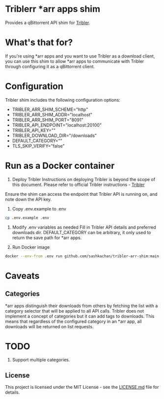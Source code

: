 # Triblerr \*arr apps shim

Provides a qBittorrent API shim for [Tribler](https://github.com/tribler/tribler).

# What's that for?

If you're using *arr apps and you want to use Tribler as a download client, you can use this shim to allow *arr apps to communicate with Tribler through configuring it as a qBittorrent client.

# Configuration

Tribler shim includes the following configuration options:

- TRIBLER_ARR_SHIM_SCHEME="http"
- TRIBLER_ARR_SHIM_ADDR="localhost"
- TRIBLER_ARR_SHIM_PORT="8091"
- TRIBLER_API_ENDPOINT="localhost:20100"
- TRIBLER_API_KEY=""
- TRIBLER_DOWNLOAD_DIR="/downloads"
- DEFAULT_CATEGORY=""
- TLS_SKIP_VERIFY="false"

# Run as a Docker container

1. Deploy Tribler
Instructions on deploying Tribler is beyond the scope of this document.
Please refer to official Tribler instructions - [Tribler](https://github.com/tribler/tribler)

Ensure the shim can access the endpoint that Tribler API is running on, and note down the API key.

1. Copy .env.example to .env

```bash
cp .env.example .env

```

1. Modify .env variables as needed
Fill in Tribler API details and preferred downloads dir.
DEFAULT_CATEGORY can be arbitrary, it only used to return the save path for *arr apps.


1. Run Docker image
```bash
docker --env-from .env run github.com/sashkachan/tribler-arr-shim:main
```

# Caveats
## Categories
*arr apps distinguish their downloads from others by fetching the list with a category selector that will be applied to all API calls.
Tribler does not implement a concept of categories but it can add tags to downloads.
This means that regardless of the configured category in an *arr app, all downloads will be returned on list requests. 

# TODO
1. Support multiple categories. 


## License

This project is licensed under the MIT License - see the [LICENSE.md](LICENSE.md) file for details.
